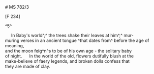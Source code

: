 # MS 782/3

[F 234]

^5^

&nbsp;&nbsp;&nbsp;&nbsp;&nbsp;In Baby's world^,^ the trees shake their leaves at him^,^ mur- \
muring verses in an ancient tongue ^that dates from^ before the age of meaning, \
and the moon feig^n^s to be of his own age - the solitary baby \
of night. 
&nbsp;&nbsp;&nbsp;&nbsp;&nbsp;In the world of the old, flowers dutifully blush at the \
make-believe of faery legends, and broken dolls confess that \
they are made of clay. 

